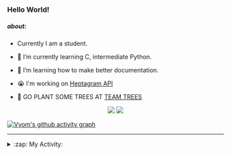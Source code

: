 ### Hello World!

##### about:
- Currently I am a student.
- 🌱 I’m currently learning C, intermediate Python.
- 🌱 I’m learning how to make better documentation.
- 😭 I'm working on [Heptagram API](https://github.com/Heptagram-Bot/api)

- 🌱 GO PLANT SOME TREES AT [TEAM TREES](https://teamtrees.org/)

<p align="center">
  <a href="https://twitter.com/Vyvy_viM"><img target="_blank" src="https://img.shields.io/badge/twitter%20@Vyvy_viM-0D95E8?style=for-the-badge&logo=twitter&logoColor=white"/></a> 
  <a href="https://vyvy-vi.github.io/portfolio"><img target="_blank" src="https://img.shields.io/badge/-I%27m_craving_for_open_source-green?style=for-the-badge&logo=github&logoColor=black"/></a> 
</p>

[![Vyom's github activity graph](https://activity-graph.herokuapp.com/graph?username=Vyvy-vi)](https://github.com/ashutosh00710/github-readme-activity-graph)

---
<details>
  <summary>:zap: My Activity:</summary>
  
<!--START_SECTION:waka-->
**I'm a Night 🦉** 

```text
🌞 Morning    38 commits     █░░░░░░░░░░░░░░░░░░░░░░░░   6.22% 
🌆 Daytime    134 commits    █████░░░░░░░░░░░░░░░░░░░░   21.93% 
🌃 Evening    222 commits    █████████░░░░░░░░░░░░░░░░   36.33% 
🌙 Night      217 commits    █████████░░░░░░░░░░░░░░░░   35.52%

```
📅 **I'm Most Productive on Sunday** 

```text
Monday       63 commits     ██░░░░░░░░░░░░░░░░░░░░░░░   10.31% 
Tuesday      83 commits     ███░░░░░░░░░░░░░░░░░░░░░░   13.58% 
Wednesday    84 commits     ███░░░░░░░░░░░░░░░░░░░░░░   13.75% 
Thursday     77 commits     ███░░░░░░░░░░░░░░░░░░░░░░   12.6% 
Friday       53 commits     ██░░░░░░░░░░░░░░░░░░░░░░░   8.67% 
Saturday     90 commits     ███░░░░░░░░░░░░░░░░░░░░░░   14.73% 
Sunday       161 commits    ██████░░░░░░░░░░░░░░░░░░░   26.35%

```


📊 **This Week I Spent My Time On** 

```text
🔥 Editors: 
Vim                      14 hrs 14 mins      █████████████████████████   100.0%

🐱‍💻 Projects: 
api                      8 hrs 10 mins       ██████████████░░░░░░░░░░░   57.44% 
appwrite-community       1 hr 37 mins        ██░░░░░░░░░░░░░░░░░░░░░░░   11.43% 
commit-your-code-bot     1 hr 15 mins        ██░░░░░░░░░░░░░░░░░░░░░░░   8.81% 
Shepherd-bot             44 mins             █░░░░░░░░░░░░░░░░░░░░░░░░   5.23% 
TEC-Discord-Automation   40 mins             █░░░░░░░░░░░░░░░░░░░░░░░░   4.8%

```


 Last Updated on 02/10/2021
<!--END_SECTION:waka-->
</details>
